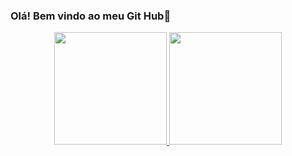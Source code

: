 ### Olá! Bem vindo ao meu Git Hub👋

<div style="display: inline_block"  align="center">
  <a href="https://github.com/EsnayderGarcia">
  <img height="180em" src="https://github-readme-stats.vercel.app/api?username=EsnayderGarcia&show_icons=true&theme=dracula&include_all_commits=true&count_private=true"/>
  <img height="180em" src="https://github-readme-stats.vercel.app/api/top-langs/?username=EsnayderGarcia&layout=compact&langs_count=7&theme=dracula"/>
</div>

